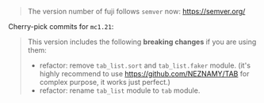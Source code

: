 > The version number of fuji follows `semver` now: https://semver.org/
> 

Cherry-pick commits for `mc1.21`:
> This version includes the following **breaking changes** if you are using them:
> - refactor: remove `tab_list.sort` and `tab_list.faker` module. (it's highly recommend to use https://github.com/NEZNAMY/TAB for complex purpose, it works just perfect.)
> - refactor: rename `tab_list` module to `tab` module.


